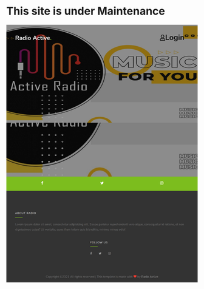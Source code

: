 # This site is under Maintenance
![Website Image](https://raw.githubusercontent.com/ahmedrabeasmaha/RadioActive/main/127.0.0.1_8000_.png "Website Image")
